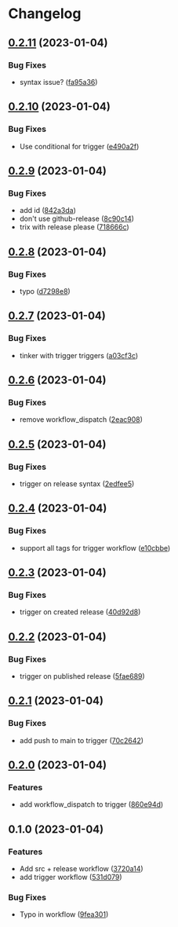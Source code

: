 # Changelog

## [0.2.11](https://github.com/pabrahamsson/release-workflow/compare/v0.2.10...v0.2.11) (2023-01-04)


### Bug Fixes

* syntax issue? ([fa95a36](https://github.com/pabrahamsson/release-workflow/commit/fa95a364f156379bffb3a92085990c1232d1bdb5))

## [0.2.10](https://github.com/pabrahamsson/release-workflow/compare/v0.2.9...v0.2.10) (2023-01-04)


### Bug Fixes

* Use conditional for trigger ([e490a2f](https://github.com/pabrahamsson/release-workflow/commit/e490a2f3f50764baa925ec53a9b6c961c449679b))

## [0.2.9](https://github.com/pabrahamsson/release-workflow/compare/v0.2.8...v0.2.9) (2023-01-04)


### Bug Fixes

* add id ([842a3da](https://github.com/pabrahamsson/release-workflow/commit/842a3dac38719eb6fece21767c3e8bd033780c8c))
* don't use github-release ([8c90c14](https://github.com/pabrahamsson/release-workflow/commit/8c90c14bc3a96df9b3020cf88764fe50b7d992a9))
* trix with release please ([718666c](https://github.com/pabrahamsson/release-workflow/commit/718666ca2652ef3ba95cbbae365fe0ca6c1137fc))

## [0.2.8](https://github.com/pabrahamsson/release-workflow/compare/v0.2.7...v0.2.8) (2023-01-04)


### Bug Fixes

* typo ([d7298e8](https://github.com/pabrahamsson/release-workflow/commit/d7298e8ae1169531d8678f83695f278d3a280436))

## [0.2.7](https://github.com/pabrahamsson/release-workflow/compare/v0.2.6...v0.2.7) (2023-01-04)


### Bug Fixes

* tinker with trigger triggers ([a03cf3c](https://github.com/pabrahamsson/release-workflow/commit/a03cf3cf4ed0c294e39b6bd6528ced40324ea098))

## [0.2.6](https://github.com/pabrahamsson/release-workflow/compare/v0.2.5...v0.2.6) (2023-01-04)


### Bug Fixes

* remove workflow_dispatch ([2eac908](https://github.com/pabrahamsson/release-workflow/commit/2eac908cf01802b742867d15f0f08849f41efc56))

## [0.2.5](https://github.com/pabrahamsson/release-workflow/compare/v0.2.4...v0.2.5) (2023-01-04)


### Bug Fixes

* trigger on release syntax ([2edfee5](https://github.com/pabrahamsson/release-workflow/commit/2edfee51f0b7ab754872a6b0a4b0403c3496227e))

## [0.2.4](https://github.com/pabrahamsson/release-workflow/compare/v0.2.3...v0.2.4) (2023-01-04)


### Bug Fixes

* support all tags for trigger workflow ([e10cbbe](https://github.com/pabrahamsson/release-workflow/commit/e10cbbe44eced31f5befa7fcd5d00a908908ed3e))

## [0.2.3](https://github.com/pabrahamsson/release-workflow/compare/v0.2.2...v0.2.3) (2023-01-04)


### Bug Fixes

* trigger on created release ([40d92d8](https://github.com/pabrahamsson/release-workflow/commit/40d92d8418389d9596dd395b219dfc23e2e0e021))

## [0.2.2](https://github.com/pabrahamsson/release-workflow/compare/v0.2.1...v0.2.2) (2023-01-04)


### Bug Fixes

* trigger on published release ([5fae689](https://github.com/pabrahamsson/release-workflow/commit/5fae689ecaae6d6afe7c3ebcdf30f6cb31fc42b7))

## [0.2.1](https://github.com/pabrahamsson/release-workflow/compare/v0.2.0...v0.2.1) (2023-01-04)


### Bug Fixes

* add push to main to trigger ([70c2642](https://github.com/pabrahamsson/release-workflow/commit/70c26427ec9f5068242e151d55a415ded762606b))

## [0.2.0](https://github.com/pabrahamsson/release-workflow/compare/v0.1.0...v0.2.0) (2023-01-04)


### Features

* add workflow_dispatch to trigger ([860e94d](https://github.com/pabrahamsson/release-workflow/commit/860e94d780b5d1b2ae860db2a710ee28c307c09a))

## 0.1.0 (2023-01-04)


### Features

* Add src + release workflow ([3720a14](https://github.com/pabrahamsson/release-workflow/commit/3720a14b5551abc65cc5bdd52e751685cb08eadf))
* add trigger workflow ([531d079](https://github.com/pabrahamsson/release-workflow/commit/531d079a9f762de2beabe45cf47b8266582a1ac7))


### Bug Fixes

* Typo in workflow ([9fea301](https://github.com/pabrahamsson/release-workflow/commit/9fea301e26fe8ae29097b2575f2d835a8e8566de))
